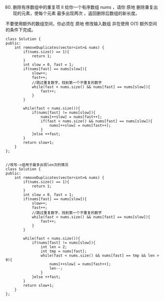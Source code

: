 80. 删除有序数组中的重复项 II
给你一个有序数组 nums ，请你 原地 删除重复出现的元素，使每个元素 最多出现两次 ，返回删除后数组的新长度。

不要使用额外的数组空间，你必须在 原地 修改输入数组 并在使用 O(1) 额外空间的条件下完成。 

	class Solution {
	public:
	    int removeDuplicates(vector<int>& nums) {
	        if(nums.size() == 1){
	            return 1;
	        }
	        int slow = 0, fast = 1;
	        if(nums[fast] == nums[slow]){
	            slow++;
	            fast++;
	            //跳过重复数字，找到第一个不重复的数字
	            while(fast < nums.size() && nums[fast] == nums[slow]){
	                fast++;
	            }
	        }
	
	        while(fast < nums.size()){
	            if(nums[fast] != nums[slow]){
	                nums[++slow] = nums[fast++];
	                if(fast < nums.size() && nums[fast] == nums[slow]){
	                    nums[++slow] = nums[fast++];
	                }
	            }else ++fast;
	        }
	        return slow+1;
	    }
	};

  
	//改写->适用于最多出现len次的情况
	class Solution {
	public:
	    int removeDuplicates(vector<int>& nums) {
	        if(nums.size() == 1){
	            return 1;
	        }
	        int slow = 0, fast = 1;
	        if(nums[fast] == nums[slow]){
	            slow++;
	            fast++;
	            //跳过重复数字，找到第一个不重复的数字
	            while(fast < nums.size() && nums[fast] == nums[slow]){
	                fast++;
	            }
	        }
	
	        while(fast < nums.size()){
	            if(nums[fast] != nums[slow]){
	                int len = 2;
	                int tmp = nums[fast];
	                while(fast < nums.size() && nums[fast] == tmp && len > 0){
	                    nums[++slow] = nums[fast++];
	                    len--;
	                }
	            }else ++fast;
	        }
	        return slow+1;
	    }
	};